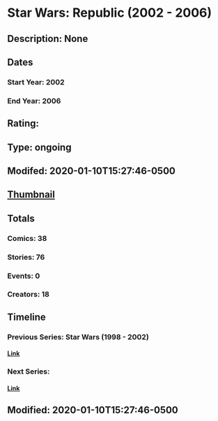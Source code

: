 # Star Wars: Republic (2002 - 2006)
## Description: None
## Dates
### Start Year: 2002
### End Year: 2006
## Rating: 
## Type: ongoing
## Modifed: 2020-01-10T15:27:46-0500
## [Thumbnail](http://i.annihil.us/u/prod/marvel/i/mg/7/00/5e18de37b6287.jpg)
## Totals
### Comics: 38
### Stories: 76
### Events: 0
### Creators: 18
## Timeline
### Previous Series: Star Wars (1998 - 2002)
#### [Link](http://gateway.marvel.com/v1/public/series/20109)
### Next Series: 
#### [Link]()
## Modified: 2020-01-10T15:27:46-0500